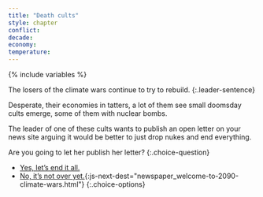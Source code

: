 ```yaml
---
title: "Death cults"
style: chapter
conflict: 
decade: 
economy: 
temperature: 
---
```


{% include variables %}

The losers of the climate wars continue to try to rebuild.
{:.leader-sentence}

Desperate, their economies in tatters, a lot of them see small doomsday cults emerge, some of them with nuclear bombs.

The leader of one of these cults wants to publish an open letter on your news site arguing it would be better to just drop nukes and end everything.

Are you going to let her publish her letter?
{:.choice-question}

- [Yes, let’s end it all.](chapter_nukes.html)
- [No, it’s not over yet.](part-page_2090.html){:js-next-dest="newspaper_welcome-to-2090-climate-wars.html"}
{:.choice-options}
